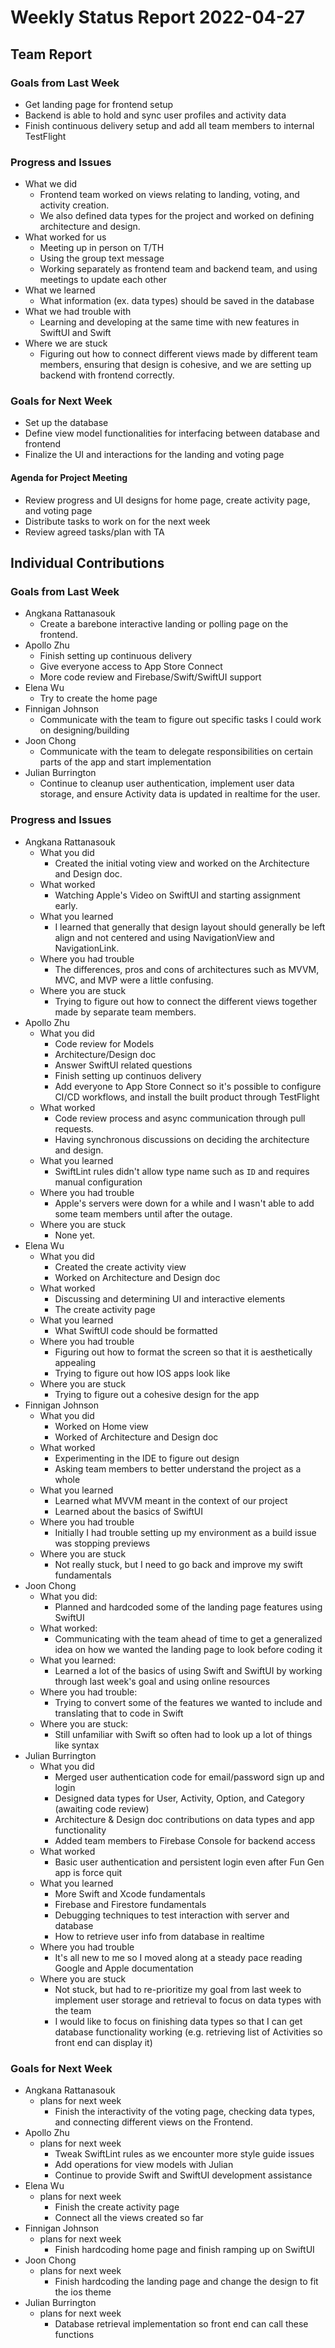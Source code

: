 # Weekly Status Report 2022-04-27

## Team Report

### Goals from Last Week

- Get landing page for frontend setup
- Backend is able to hold and sync user profiles and activity data
- Finish continuous delivery setup and add all team members to internal TestFlight

### Progress and Issues

- What we did
    - Frontend team worked on views relating to landing, voting, and activity creation.
    - We also defined data types for the project and worked on defining architecture and design.
- What worked for us
    - Meeting up in person on T/TH
    - Using the group text message
    - Working separately as frontend team and backend team, and using meetings to update each other  
- What we learned
    - What information (ex. data types) should be saved in the database
- What we had trouble with
    - Learning and developing at the same time with new features in SwiftUI and Swift
- Where we are stuck
    - Figuring out how to connect different views made by different team members, ensuring that design is cohesive, and we are setting up backend with frontend correctly.

### Goals for Next Week

- Set up the database
- Define view model functionalities for interfacing between database and frontend
- Finalize the UI and interactions for the landing and voting page

#### Agenda for Project Meeting

- Review progress and UI designs for home page, create activity page, and voting page
- Distribute tasks to work on for the next week
- Review agreed tasks/plan with TA

## Individual Contributions

### Goals from Last Week

- Angkana Rattanasouk
    - Create a barebone interactive landing or polling page on the frontend.
- Apollo Zhu
    - Finish setting up continuous delivery
    - Give everyone access to App Store Connect
    - More code review and Firebase/Swift/SwiftUI support
- Elena Wu
    - Try to create the home page
- Finnigan Johnson
    - Communicate with the team to figure out specific tasks I could work on designing/building
- Joon Chong
    - Communicate with the team to delegate responsibilities on certain parts of the app and start implementation
- Julian Burrington
    - Continue to cleanup user authentication, implement user data storage, and ensure Activity data is updated in realtime for the user.

### Progress and Issues

- Angkana Rattanasouk
    - What you did
        - Created the initial voting view and worked on the Architecture and Design doc.
    - What worked
        - Watching Apple's Video on SwiftUI and starting assignment early.
    - What you learned
        - I learned that generally that design layout should generally be left align and not centered and using NavigationView and NavigationLink.
    - Where you had trouble
        - The differences, pros and cons of architectures such as MVVM, MVC, and MVP were a little confusing.
    - Where you are stuck
        - Trying to figure out how to connect the different views together made by separate team members.
- Apollo Zhu
    - What you did
        - Code review for Models
        - Architecture/Design doc
        - Answer SwiftUI related questions
        - Finish setting up continuos delivery
        - Add everyone to App Store Connect so it's possible to configure CI/CD workflows, and install the built product through TestFlight
    - What worked
        - Code review process and async communication through pull requests.
        - Having synchronous discussions on deciding the architecture and design.
    - What you learned
        - SwiftLint rules didn't allow type name such as `ID` and requires manual configuration
    - Where you had trouble
        - Apple's servers were down for a while and I wasn't able to add some team members until after the outage.
    - Where you are stuck
        - None yet.
- Elena Wu
    - What you did
        - Created the create activity view
        - Worked on Architecture and Design doc
    - What worked
        - Discussing and determining UI and interactive elements
        - The create activity page
    - What you learned
        - What SwiftUI code should be formatted
    - Where you had trouble
        - Figuring out how to format the screen so that it is aesthetically appealing
        - Trying to figure out how IOS apps look like
    - Where you are stuck
        - Trying to figure out a cohesive design for the app
- Finnigan Johnson
    - What you did
        - Worked on Home view
        - Worked of Architecture and Design doc
    - What worked
        - Experimenting in the IDE to figure out design
        - Asking team members to better understand the project as a whole
    - What you learned
        - Learned what MVVM meant in the context of our project
        - Learned about the basics of SwiftUI
    - Where you had trouble
        - Initially I had trouble setting up my environment as a build issue was stopping previews
    - Where you are stuck
        - Not really stuck, but I need to go back and improve my swift fundamentals
- Joon Chong
    - What you did:
        - Planned and hardcoded some of the landing page features using SwiftUI
    - What worked: 
        - Communicating with the team ahead of time to get a generalized idea on
          how we wanted the landing page to look before coding it
    - What you learned: 
        - Learned a lot of the basics of using Swift and SwiftUI by working through
         last week's goal and using online resources
    - Where you had trouble:
        - Trying to convert some of the features we wanted to include and translating that
        to code in Swift
    - Where you are stuck:
        - Still unfamiliar with Swift so often had to look up a lot of things like syntax
- Julian Burrington
    - What you did
        - Merged user authentication code for email/password sign up and login
        - Designed data types for User, Activity, Option, and Category (awaiting code review)
        - Architecture & Design doc contributions on data types and app functionality
        - Added team members to Firebase Console for backend access
    - What worked
        - Basic user authentication and persistent login even after Fun Gen app is force quit  
    - What you learned
        - More Swift and Xcode fundamentals
        - Firebase and Firestore fundamentals
        - Debugging techniques to test interaction with server and database
        - How to retrieve user info from database in realtime
    - Where you had trouble
        - It's all new to me so I moved along at a steady pace reading Google and Apple documentation
    - Where you are stuck
        - Not stuck, but had to re-prioritize my goal from last week to implement user storage and retrieval to focus on data types with the team
        - I would like to focus on finishing data types so that I can get database functionality working (e.g. retrieving list of Activities so front end can display it)

### Goals for Next Week

- Angkana Rattanasouk
    - plans for next week
        - Finish the interactivity of the voting page, checking data types, and connecting different views on the Frontend. 
- Apollo Zhu
    - plans for next week
        - Tweak SwiftLint rules as we encounter more style guide issues
        - Add operations for view models with Julian
        - Continue to provide Swift and SwiftUI development assistance
- Elena Wu
    - plans for next week
        - Finish the create activity page 
        - Connect all the views created so far
- Finnigan Johnson
    - plans for next week
        - Finish hardcoding home page and finish ramping up on SwiftUI
- Joon Chong
    - plans for next week
        - Finish hardcoding the landing page and change the design to fit the ios theme
- Julian Burrington
    - plans for next week
        - Database retrieval implementation so front end can call these functions
